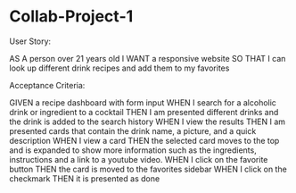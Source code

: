 # Collab-Project-1

User Story: 

AS A person over 21 years old
I WANT a responsive website
SO THAT I can look up different drink recipes and add them to my favorites

Acceptance Criteria:

GIVEN a recipe dashboard with form input
WHEN I search for a alcoholic drink or ingredient to a cocktail
THEN I am presented different drinks and the drink is added to the search history
WHEN I view the results
THEN I am presented cards that contain the drink name, a picture, and a quick description 
WHEN I view a card
THEN the selected card moves to the top and is expanded to show more information such as the ingredients, instructions and a link to a youtube video. 
WHEN I click on the favorite button 
THEN the card is moved to the favorites sidebar
WHEN I click on the checkmark
THEN it is presented as done 
